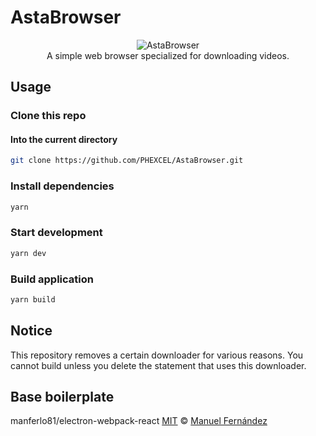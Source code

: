 # AstaBrowser
<div style="text-align:center">
<img src="https://user-images.githubusercontent.com/44461390/73242011-17c10d00-41e7-11ea-8960-6900b795cbd8.png" alt="AstaBrowser"/>
<br/>
A simple web browser specialized for downloading videos.
</div>

## Usage

### Clone this repo

#### Into the current directory

```bash
git clone https://github.com/PHEXCEL/AstaBrowser.git
```

### Install dependencies

```bash
yarn
```

### Start development

```bash
yarn dev
```

### Build application

```bash
yarn build
```

## Notice
This repository removes a certain downloader for various reasons. You cannot build unless you delete the statement that uses this downloader.

## Base boilerplate

manferlo81/electron-webpack-react
[MIT](LICENSE) &copy; [Manuel Fernández](https://github.com/manferlo81)
